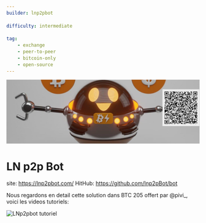 ```yaml
---
builder: lnp2pbot

difficulty: intermediate

tag: 
    - exchange
    - peer-to-peer
    - bitcoin-only
    - open-source
---
```

![cover](assets\0.jpeg)

# LN p2p Bot


site: https://lnp2pbot.com/
HitHub: https://github.com/lnp2pBot/bot


Nous regardons en detail cette solution dans BTC 205 offert par @pivi_, voici les videos tutoriels: 

![LNp2pbot tutoriel](https://tube.nuagelibre.fr/videos/watch/57ed232d-6149-4267-be38-92b0f32800f7)
